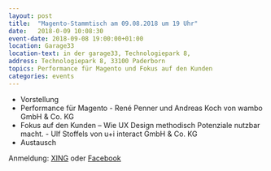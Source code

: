 ```yaml
---
layout: post
title:  "Magento-Stammtisch am 09.08.2018 um 19 Uhr"
date:   2018-0-09 10:08:30
event-date: 2018-09-08 19:00:00+01:00
location: Garage33
location-text: in der garage33, Technologiepark 8,
address: Technologiepark 8, 33100 Paderborn
topics: Performance für Magento und Fokus auf den Kunden
categories: events
---
```


*  Vorstellung
*  Performance für Magento - René Penner und Andreas Koch von wambo GmbH & Co. KG
*  Fokus auf den Kunden – Wie UX Design methodisch Potenziale nutzbar macht. - Ulf Stoffels von u+i interact GmbH & Co. KG
*  Austausch

Anmeldung: <a href="https://www.xing.com/events/16-magento-stammtisch-paderborn-1965610">XING</a>
oder <a href="https://www.facebook.com/events/393919201011803/">Facebook</a> 

